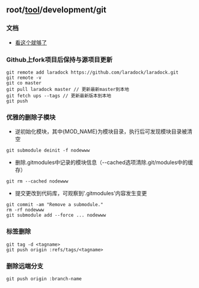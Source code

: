 ## root/[tool](../README.md)/development/git
### 文档
* [看这个就够了](https://github.com/geeeeeeeeek/git-recipes/wiki)

### Github上fork项目后保持与源项目更新
~~~
git remote add laradock https://github.com/laradock/laradock.git
git remote -v
git co master
git pull laradock master // 更新最新master到本地
git fetch ups --tags // 更新最新版本到本地
git push
~~~

### 优雅的删除子模块
* 逆初始化模块，其中{MOD_NAME}为模块目录，执行后可发现模块目录被清空
~~~
git submodule deinit -f nodewww 
~~~
* 删除.gitmodules中记录的模块信息（--cached选项清除.git/modules中的缓存）
~~~
git rm --cached nodewww
~~~
* 提交更改到代码库，可观察到'.gitmodules'内容发生变更
~~~
git commit -am "Remove a submodule."
rm -rf nodewww
git submodule add --force ... nodewww
~~~

### 标签删除
~~~
git tag -d <tagname>
git push origin :refs/tags/<tagname>
~~~

### 删除远端分支
~~~
git push origin :branch-name
~~~